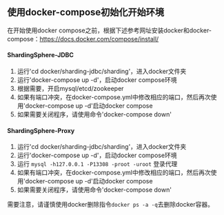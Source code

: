 ## 使用docker-compose初始化开始环境

在开始使用docker compose之前，根据下述参考网址安装docker和docker-compose：https://docs.docker.com/compose/install/

#### ShardingSphere-JDBC

1. 运行'cd docker/sharding-jdbc/sharding'，进入docker文件夹
2. 运行'docker-compose up -d'，启动docker compose环境
3. 根据需要，开启mysql/etcd/zookeeper
4. 如果有端口冲突，在docker-compose.yml中修改相应的端口，然后再次使用'docker-compose up -d'启动docker compose
5. 如果需要关闭程序，请使用命令'docker-compose down'

#### ShardingSphere-Proxy

1. 运行'cd docker/sharding-jdbc/sharding'，进入docker文件夹
2. 运行'docker-compose up -d'，启动docker compose环境
3. 运行 `mysql -h127.0.0.1 -P13308 -proot -uroot` 登录代理
4. 如果有端口冲突，在docker-compose.yml中修改相应的端口，然后再次使用'docker-compose up -d'启动docker compose
5. 如果需要关闭程序，请使用命令'docker-compose down'

需要注意，请谨慎使用docker删除指令`docker ps -a -q`去删除docker容器。
